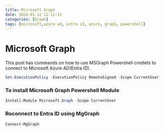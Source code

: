 ```yaml
---
title: Microsoft Graph
date: 2024-01-12 11:11:11
categories: [Graph]
tags: [microsoft,azure ad, entra id, azure, graph, powershell]
---
```


# Microsoft Graph

This post has commands on how to use MSGraph Powershell cmdlets to connect to Microsoft Azure AD(Entra ID).

```powershell
Set-ExecutionPolicy -ExecutionPolicy RemoteSigned -Scope CurrentUser
```

### To install Microsoft Graph Powershell Module

```powershell
Install-Module Microsoft.Graph -Scope CurrentUser
```

### Roconnect to Entra ID using MgGraph

```poershell
Connect-MgGraph
```